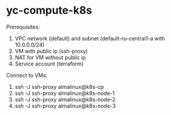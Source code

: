 # yc-compute-k8s
Prerequisites:
1. VPC network (default) and subnet (default-ru-central1-a with 10.0.0.0/24)
2. VM with public ip (ssh-proxy)
3. NAT for VM without public ip
4. Service account (terraform)

Connect to VMs:
1. ssh -J ssh-proxy almalinux@k8s-cp
2. ssh -J ssh-proxy almalinux@k8s-node-1
3. ssh -J ssh-proxy almalinux@k8s-node-2
4. ssh -J ssh-proxy almalinux@k8s-node-3